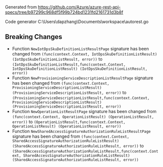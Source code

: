 
Generated from https://github.com/Azure/azure-rest-api-specs/tree/b97299c968df5f99b724bd1231fd2161731d3b8f

Code generator C:\Users\dapzhang\Documents\workspace\autorest.go

## Breaking Changes

- Function `NewIotDpsSkuDefinitionListResultPage` signature has been changed from `(func(context.Context, IotDpsSkuDefinitionListResult) (IotDpsSkuDefinitionListResult, error))` to `(IotDpsSkuDefinitionListResult,func(context.Context, IotDpsSkuDefinitionListResult) (IotDpsSkuDefinitionListResult, error))`
- Function `NewProvisioningServiceDescriptionListResultPage` signature has been changed from `(func(context.Context, ProvisioningServiceDescriptionListResult) (ProvisioningServiceDescriptionListResult, error))` to `(ProvisioningServiceDescriptionListResult,func(context.Context, ProvisioningServiceDescriptionListResult) (ProvisioningServiceDescriptionListResult, error))`
- Function `NewOperationListResultPage` signature has been changed from `(func(context.Context, OperationListResult) (OperationListResult, error))` to `(OperationListResult,func(context.Context, OperationListResult) (OperationListResult, error))`
- Function `NewSharedAccessSignatureAuthorizationRuleListResultPage` signature has been changed from `(func(context.Context, SharedAccessSignatureAuthorizationRuleListResult) (SharedAccessSignatureAuthorizationRuleListResult, error))` to `(SharedAccessSignatureAuthorizationRuleListResult,func(context.Context, SharedAccessSignatureAuthorizationRuleListResult) (SharedAccessSignatureAuthorizationRuleListResult, error))`

